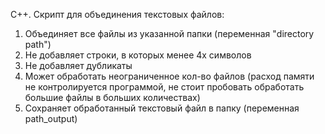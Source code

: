 C++. Скрипт для объединения текстовых файлов:
1. Объединяет все файлы из указанной папки (переменная "directory path")
2. Не добавляет строки, в которых менее 4х символов
3. Не добавляет дубликаты
4. Может обработать неограниченное кол-во файлов (расход памяти не контролируется программой, не стоит пробовать обработать большие файлы в больших количествах)
5. Сохраняет обработанный текстовый файл в папку (переменная path_output)
